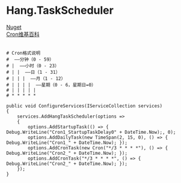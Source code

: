 # Hang.TaskScheduler
[Nuget](https://www.nuget.org/packages/Hang.TaskScheduler/)  
[Cron维基百科](https://zh.wikipedia.org/wiki/Cron)  
  
```
# Cron格式说明
#  ——分钟（0 - 59）
# |  ——小时（0 - 23）
# | |  ——日（1 - 31）
# | | |  ——月（1 - 12）
# | | | |  ——星期（0 - 6，星期日=0）
# | | | | |
# * * * * * 
```
  
```
public void ConfigureServices(IServiceCollection services)
{
    services.AddHangTaskScheduler(options =>
    {
        options.AddStartupTask(() => { Debug.WriteLine("Cron1_StartupTaskDelay0" + DateTime.Now);, 0);
        options.AddDailyTask(new TimeSpan(2, 15, 0), () => { Debug.WriteLine("Cron1_" + DateTime.Now); });
        options.AddCronTask(new Cron("*/3 * * * *"), () => { Debug.WriteLine("Cron2_" + DateTime.Now); });
        options.AddCronTask("*/3 * * * *", () => { Debug.WriteLine("Cron2_" + DateTime.Now); });
    });
}

```
